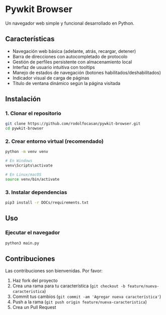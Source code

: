 # Pywkit Browser
Un navegador web simple y funcional desarrollado en Python.

## Características
- Navegación web básica (adelante, atrás, recargar, detener)
- Barra de direcciones con autocompletado de protocolo
- Gestión de perfiles persistente con almacenamiento local
- Interfaz de usuario intuitiva con tooltips
- Manejo de estados de navegación (botones habilitados/deshabilitados)
- Indicador visual de carga de páginas
- Título de ventana dinámico según la página visitada

## Instalación
### 1. Clonar el repositorio
```bash
git clone https://github.com/rodolfocasan/pywkit-browser.git
cd pywkit-browser
```

### 2. Crear entorno virtual (recomendado)
```bash
python -m venv venv

# En Windows
venv\Scripts\activate

# En Linux/macOS
source venv/bin/activate
```

### 3. Instalar dependencias
```bash
pip3 install -r DOCs/requirements.txt
```


## Uso
### Ejecutar el navegador
```bash
python3 main.py
```


## Contribuciones

Las contribuciones son bienvenidas. Por favor:

1. Haz fork del proyecto
2. Crea una rama para tu característica (`git checkout -b feature/nueva-caracteristica`)
3. Commit tus cambios (`git commit -am 'Agregar nueva característica'`)
4. Push a la rama (`git push origin feature/nueva-caracteristica`)
5. Crea un Pull Request